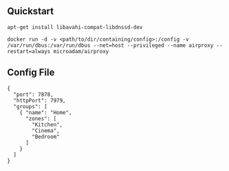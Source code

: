 ## Quickstart

    apt-get install libavahi-compat-libdnssd-dev

    docker run -d -v <path/to/dir/containing/config>:/config -v /var/run/dbus:/var/run/dbus --net=host --privileged --name airproxy --restart=always microadam/airproxy

## Config File

    {
      "port": 7878,
      "httpPort": 7979,
      "groups": [
        { "name": "Home",
          "zones": [
            "Kitchen",
            "Cinema",
            "Bedroom"
          ]
        }
      ]
    }
